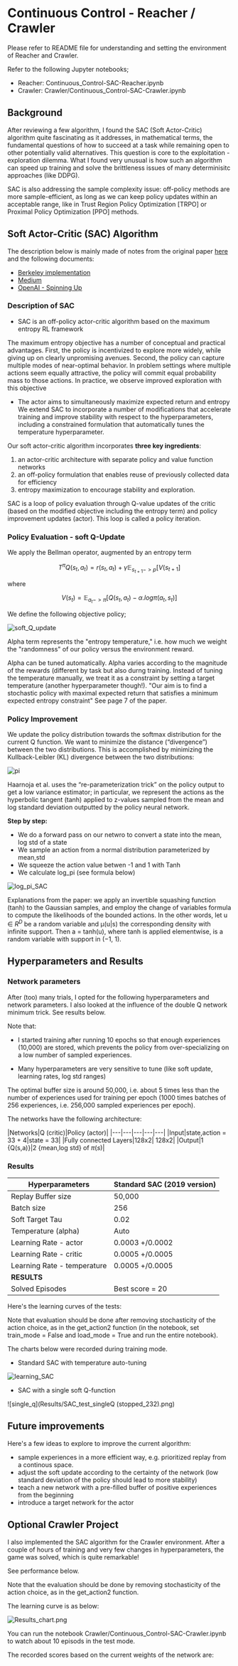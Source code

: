# Continuous Control - Reacher / Crawler

Please refer to README file for understanding and setting the environment of Reacher and Crawler.

Refer to the following Jupyter notebooks;

* Reacher: Continuous_Control-SAC-Reacher.ipynb
* Crawler: Crawler/Continuous_Control-SAC-Crawler.ipynb


## Background

After reviewing a few algorithm, I found the SAC (Soft Actor-Critic) algorithm quite fascinating as it addresses, in mathematical terms, the fundamental questions of how to succeed at a task while remaining open to other potentially valid alternatives. This question is core to the exploitation - exploration dilemma. What I found very unusual is how such an algorithm can speed up training and solve the brittleness issues of many determinisitc approaches (like DDPG).

SAC is also addressing the sample complexity issue: off-policy methods are more sample-efficient, as long as we can keep policy updates within an acceptable range, like in Trust Region Policy Optimization [TRPO] or Proximal Policy Optimization [PPO] methods.

## Soft Actor-Critic (SAC) Algorithm

The description below is mainly made of notes from the original paper [here](https://arxiv.org/pdf/1812.05905.pdf) and the following documents:

* [Berkeley implementation](https://github.com/rail-berkeley/softlearning)
* [Medium](https://towardsdatascience.com/in-depth-review-of-soft-actor-critic-91448aba63d4)
* [OpenAI - Spinning Up](https://spinningup.openai.com/en/latest/algorithms/sac.html)

### Description of SAC

* SAC is an off-policy actor-critic algorithm based on the maximum entropy RL framework

The maximum entropy objective has a number of conceptual and practical advantages. First, the policy is incentivized to explore more widely, while giving up on clearly unpromising avenues. Second, the policy can capture multiple modes of near-optimal behavior. In problem settings where multiple actions seem equally attractive, the policy will commit equal probability mass to those actions. In practice, we observe improved exploration with this objective

* The actor aims to simultaneously maximize expected return and entropy
We extend SAC to incorporate a number of modifications that accelerate training and improve stability with respect to the hyperparameters, including a constrained formulation that automatically tunes the temperature hyperparameter.


Our soft actor-critic algorithm incorporates **three key ingredients**: 

1. an actor-critic architecture with separate policy and value function networks
2. an off-policy formulation that enables reuse of previously collected data for efficiency 
3. entropy maximization to encourage stability and exploration.


SAC is a loop of policy evaluation through Q-value updates of the critic (based on the modified objective including the entropy term) and policy improvement updates (actor). This loop is called a policy iteration.

### Policy Evaluation - soft Q-Update

We apply the Bellman operator, augmented by an entropy term

$$T^{\pi}Q(s_t,a_t) = r(s_t,a_t) + \gamma \mathbb E_{s_{t+1}->p}[V(s_{t+1}] $$

where

$$V(s_t) = \mathbb E_{a_t -> \pi} [Q(s_t,a_t) - \alpha.log \pi(a_t,s_t)] $$

We define the following objective policy;


![soft_Q_update](Assets/soft_Q_update.png)

Alpha term represents the "entropy temperature," i.e. how much we weight the "randomness" of our policy versus the environment reward.

Alpha can be tuned automatically. Alpha varies according to the magnitude of the rewards (different by task but also durng training. Instead of tuning the temperature manually, we treat it as a constraint by setting a target temperature (another hyperparameter though!). "Our aim is to find a stochastic policy with maximal expected return that satisfies a minimum expected entropy constraint" See page 7 of the paper.

### Policy Improvement

We update the policy distribution towards the softmax distribution for the current Q function. We want to minimize the distance (“divergence”) between the two distributions. This is accomplished by minimizing the Kullback-Leibler (KL) divergence between the two distributions:

![pi](Assets/soft_policy_improvement.png)

Haarnoja et al. uses the “re-parameterization trick” on the policy output to get a low variance estimator; in particular, we represent the actions as the hyperbolic tangent (tanh) applied to z-values sampled from the mean and log standard deviation outputted by the policy neural network.

**Step by step:**

* We do a forward pass on our netwro to convert a state into the mean, log std of a state
* We sample an action from a normal distribution parameterized by mean,std
* We squeeze the action value betwen -1 and 1 with Tanh
* We calculate log_pi (see formula below)

![log_pi_SAC](Assets/log_pi_SAC.png)

Explanations from the paper: we apply an invertible squashing function (tanh) to the Gaussian samples, and employ the change of variables formula to compute the likelihoods of the bounded actions. In the other words, let u ∈ $R^D$ be a random variable and μ(u|s) the corresponding density with infinite support. Then a = tanh(u), where tanh is applied elementwise, is a random variable with support in (−1, 1).


## Hyperparameters and Results

### Network parameters 

After (too) many trials, I opted for the following hyperparameters and network parameters. I also looked at the influence of the double Q network minimum trick. See results below.

Note that:

* I started training after running 10 epochs so that enough experiences (10,000) are stored, which prevents the policy from over-specializing on a low number of sampled experiences.

* Many hyperparameters are very sensitive to tune (like soft update, learning rates, log std ranges)

The optimal buffer size is around 50,000, i.e. about 5 times less than the number of experiences used for training per epoch (1000 times batches of 256 experiences, i.e. 256,000 sampled experiences per epoch). 

The networks have the following architecture:

|Networks|Q (critic)|Policy (actor)|
|---|---|---|---|---|
|Input|state,action = 33 + 4|state = 33|
|Fully connected Layers|128x2| 128x2|
|Output|1 {Q(s,a)}|2 {mean,log std} of $\pi(s)$|


### Results 

|Hyperparameters|Standard SAC (2019 version)|
|---|---|
|Replay Buffer size|50,000|
|Batch size|256|=|=|=|
|Soft Target Tau|0.02|
|Temperature (alpha)|Auto|
|Learning Rate - actor|0.0003 +/0.0002|=|=|=|=|
|Learning Rate - critic|0.0005 +/0.0005|=|=|=|=|
|Learning Rate - temperature|0.0005 +/0.0005|
|**RESULTS**|
|Solved Episodes|Best score = 20|


Here's the learning curves of the tests:

Note that evaluation should be done after removing stochasticity of the action choice, as in the get_action2 function (in the notebook, set train_mode = False and load_mode = True and run the entire notebook).

The charts below were recorded during training mode.

* Standard SAC with temperature auto-tuning

![learning_SAC](Results/SAC_test_newbuffer50000(22solved).png)

* SAC with a single soft Q-function

![single_q](Results/SAC_test_singleQ (stopped_232).png)


## Future improvements

Here's a few ideas to explore to improve the current algorithm:

* sample experiences in a more efficient way, e.g. prioritized replay from a continous space.
* adjust the soft update according to the certainty of the network (low standard deviation of the policy should lead to more stability)
* teach a new network with a pre-filled buffer of positive experiences from the beginning
* introduce a target network for the actor


## Optional Crawler Project

I also implemented the SAC algorithm for the Crawler environment. After a couple of hours of training and very few changes in hyperparameters, the game was solved, which is quite remarkable!

See performance below.

Note that the evaluation should be done by removing stochasticity of the action choice, as in the get_action2 function.

The learning curve is as below:

![Results_chart.png](Crawler/Results_chart.png)

You can run the notebook Crawler/Continuous_Control-SAC-Crawler.ipynb to watch about 10 episods in the test mode.

The recorded scores based on the current weights of the network are:

